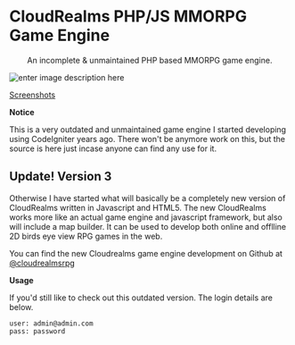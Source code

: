 # CloudRealms PHP/JS MMORPG Game Engine
<p style="text-align: center;">
An incomplete & unmaintained PHP based MMORPG game engine.

![enter image description here](https://i.imgur.com/YSDE5.png)

[Screenshots](https://imgur.com/a/Hmyfd)
</p>

**Notice**

This is a very outdated and unmaintained game engine I started developing using CodeIgniter years ago. There won't be anymore work on this, but the source is here just incase anyone can find any use for it. 

## Update! Version 3

Otherwise I have started what will basically be a completely new version of CloudRealms written in Javascript and HTML5. The new CloudRealms works more like an actual game engine and javascript framework, but also will include a map builder. It can be used to develop both online and offlline 2D birds eye view RPG games in the web.

You can find the new Cloudrealms game engine development on Github at [@cloudrealmsrpg](https://github.com/cloudrealmsrpg)

**Usage**

If you'd still like to check out this outdated version. The login details are below.


```
user: admin@admin.com
pass: password
```
